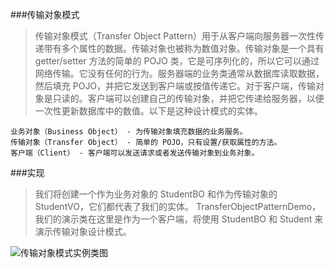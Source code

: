 ###传输对象模式

>传输对象模式（Transfer Object Pattern）用于从客户端向服务器一次性传递带有多个属性的数据。传输对象也被称为数值对象。传输对象是一个具有 getter/setter 方法的简单的 POJO 类，它是可序列化的，所以它可以通过网络传输。它没有任何的行为。服务器端的业务类通常从数据库读取数据，然后填充 POJO，并把它发送到客户端或按值传递它。对于客户端，传输对象是只读的。客户端可以创建自己的传输对象，并把它传递给服务器，以便一次性更新数据库中的数值。以下是这种设计模式的实体。


    业务对象（Business Object） - 为传输对象填充数据的业务服务。
    传输对象（Transfer Object） - 简单的 POJO，只有设置/获取属性的方法。
    客户端（Client） - 客户端可以发送请求或者发送传输对象到业务对象。

###实现

>我们将创建一个作为业务对象的 StudentBO 和作为传输对象的 StudentVO，它们都代表了我们的实体。
 TransferObjectPatternDemo，我们的演示类在这里是作为一个客户端，将使用 StudentBO 和 Student 来演示传输对象设计模式。
 
 ![传输对象模式实例类图](http://www.runoob.com/wp-content/uploads/2014/08/transferobject_pattern_uml_diagram.jpg)
